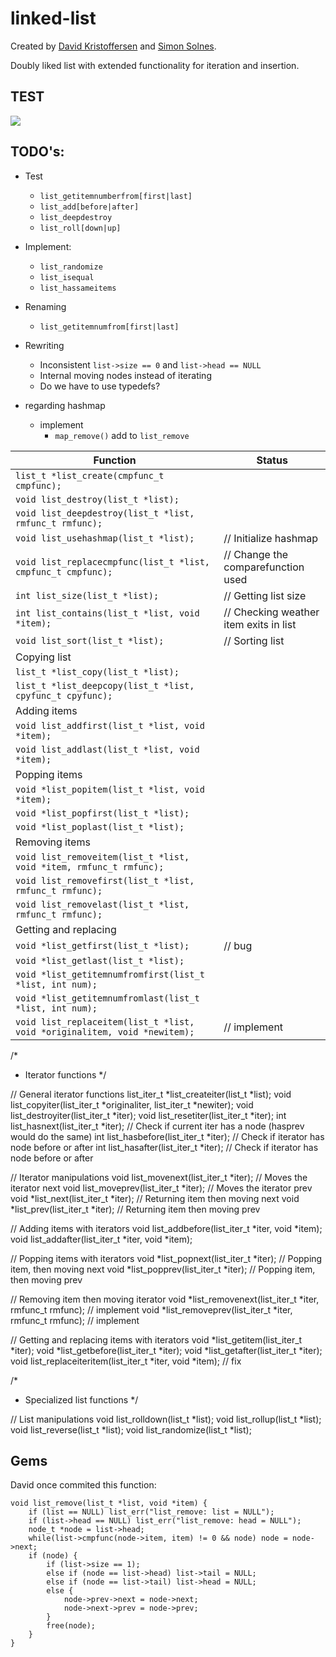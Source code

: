 # linked-list

Created by [David Kristoffersen](https://github.com/davidkristoffersen/) and [Simon Solnes](https://github.com/simonsolnes/).

Doubly liked list with extended functionality for iteration and insertion.

## TEST
![](https://img.shields.io/badge/start%20witha-whyyyy%3F-brightgreen.svg?style=flat)

## TODO's:

* Test
	* `list_getitemnumberfrom[first|last]`
	* `list_add[before|after]`
	* `list_deepdestroy`
	* `list_roll[down|up]`
* Implement:
	* `list_randomize`
	* `list_isequal`
	* `list_hassameitems`
* Renaming
	* `list_getitemnumfrom[first|last]`
* Rewriting
	* Inconsistent `list->size == 0` and `list->head == NULL`
	* Internal moving nodes instead of iterating
	* Do we have to use typedefs?


* regarding hashmap
	* implement
		* `map_remove()` add to `list_remove`

| Function 																	| Status									|
|---------------------------------------------------------------------------|-------------------------------------------|
| `list_t *list_create(cmpfunc_t cmpfunc);`									|											|
| `void list_destroy(list_t *list);`										|											|
| `void list_deepdestroy(list_t *list, rmfunc_t rmfunc);`					|											|
| `void list_usehashmap(list_t *list);`										|// Initialize hashmap						|
| `void list_replacecmpfunc(list_t *list, cmpfunc_t cmpfunc);`				|// Change the comparefunction used			|
| `int list_size(list_t *list);`											|// Getting list size						|
| `int list_contains(list_t *list, void *item);`							|// Checking weather item exits in list		|
| `void list_sort(list_t *list);`											|// Sorting list							|
| Copying list																|											|
| `list_t *list_copy(list_t *list);`										|											|
| `list_t *list_deepcopy(list_t *list, cpyfunc_t cpyfunc);`					|											|
| Adding items																|											|
| `void list_addfirst(list_t *list, void *item);`							|											|
| `void list_addlast(list_t *list, void *item);`							|											|
| Popping items																|											|
| `void *list_popitem(list_t *list, void *item);`							|											|
| `void *list_popfirst(list_t *list);`										|											|
| `void *list_poplast(list_t *list);`										|											|
| Removing items															|											|
| `void list_removeitem(list_t *list, void *item, rmfunc_t rmfunc);`		|											|
| `void list_removefirst(list_t *list, rmfunc_t rmfunc);`					|											|
| `void list_removelast(list_t *list, rmfunc_t rmfunc);`					|											|
| Getting and replacing														|											|
| `void *list_getfirst(list_t *list);`										|// bug										|
| `void *list_getlast(list_t *list);`										|											|
| `void *list_getitemnumfromfirst(list_t *list, int num);`					|											|
| `void *list_getitemnumfromlast(list_t *list, int num);`					|											|
| `void list_replaceitem(list_t *list, void *originalitem, void *newitem);`	| // implement								|

/*
 * Iterator functions
 */

// General iterator functions
list_iter_t *list_createiter(list_t *list);
void list_copyiter(list_iter_t *originaliter, list_iter_t *newiter);
void list_destroyiter(list_iter_t *iter);
void list_resetiter(list_iter_t *iter);
int list_hasnext(list_iter_t *iter);										// Check if current iter has a node (hasprev would do the same)
int list_hasbefore(list_iter_t *iter);										// Check if iterator has node before or after
int list_hasafter(list_iter_t *iter);										// Check if iterator has node before or after

// Iterator manipulations
void list_movenext(list_iter_t *iter);										// Moves the iterator next
void list_moveprev(list_iter_t *iter);										// Moves the iterator prev
void *list_next(list_iter_t *iter);											// Returning item then moving next
void *list_prev(list_iter_t *iter);											// Returning item then moving prev

// Adding items with iterators
void list_addbefore(list_iter_t *iter, void *item);
void list_addafter(list_iter_t *iter, void *item);

// Popping items with iterators
void *list_popnext(list_iter_t *iter);										// Popping item, then moving next
void *list_popprev(list_iter_t *iter);										// Popping item, then moving prev

// Removing item then moving iterator
void *list_removenext(list_iter_t *iter, rmfunc_t rmfunc); // implement
void *list_removeprev(list_iter_t *iter, rmfunc_t rmfunc); // implement

// Getting and replacing items with iterators
void *list_getitem(list_iter_t *iter);
void *list_getbefore(list_iter_t *iter);
void *list_getafter(list_iter_t *iter);
void list_replaceiteritem(list_iter_t *iter, void *item); // fix

/*
 * Specialized list functions
 */

// List manipulations
void list_rolldown(list_t *list);
void list_rollup(list_t *list);
void list_reverse(list_t *list);
void list_randomize(list_t *list);

## Gems

David once commited this function:

```
void list_remove(list_t *list, void *item) {
	if (list == NULL) list_err("list_remove: list = NULL");
	if (list->head == NULL) list_err("list_remove: head = NULL");
	node_t *node = list->head;	
	while(list->cmpfunc(node->item, item) != 0 && node) node = node->next;
	if (node) {
		if (list->size == 1);
		else if (node == list->head) list->tail = NULL;
		else if (node == list->tail) list->head = NULL;
		else {
			node->prev->next = node->next;
			node->next->prev = node->prev;
		}
		free(node);
	}
}
```
